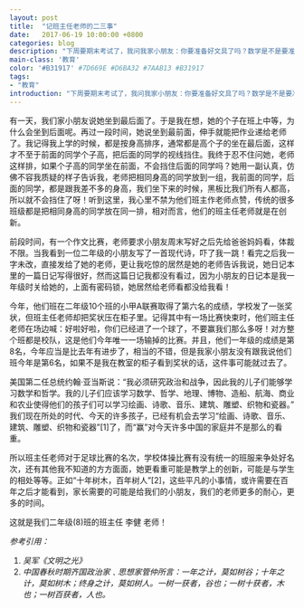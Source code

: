 ```yaml
---
layout: post
title:  "记班主任老师的二三事"
date:   2017-06-19 10:00:00 +0800
categories: blog
description: "下周要期末考试了，我问我家小朋友：你要准备好文具了吗？数学是不是要准备直尺？她干净利落的回答我：准备铅笔就好了，直尺班主任全班都发新的了。嗯，就是这一些小事，让我想到其他的“小事”。"
main-class: '教育'
color: '#B31917' #7D669E #D6BA32 #7AAB13 #B31917
tags:
- "教育"
introduction: "下周要期末考试了，我问我家小朋友：你要准备好文具了吗？数学是不是要准备直尺？她干净利落的回答我：准备铅笔就好了，直尺班主任全班都发新的了。嗯，就是这一些小事，让我想到其他的“小事”。"
---
```



有一天，我们家小朋友说她坐到最后面了。于是我在想，她的个子在班上中等，为什么会坐到后面呢。再过一段时间，她说坐到最前面，伸手就能把作业递给老师了。我记得我上学的时候，都是按身高排序，通常都是高个子的坐在最后面，这样才不至于前面的同学个子高，把后面的同学的视线挡住。我终于忍不住问她，老师这样排，如果个子高的同学坐在前面，不会挡住后面的同学吗？她用一副认真，仿佛不容我质疑的样子告诉我，老师把相同身高的同学放到一组，我前面的同学，后面的同学，都是跟我差不多的身高，我们坐下来的时候，黑板比我们所有人都高，所以就不会挡住了呀！听到这里，我心里不禁为他们班主作老师点赞，传统的很多班级都是把相同身高的同学放在同一排，相对而言，他们的班主任老师就是在创新。

前段时间，有一个作文比赛，老师要求小朋友周末写好之后先给爸爸妈妈看，体裁不限。当我看到一位二年级的小朋友写了一首现代诗，吓了我一跳！看完之后我一字未改，直接发给了她的老师，更让我吃惊的居然是她的老师告诉我说，她日记本里的一篇日记写得很好，然而这篇日记我都没有看过，因为小朋友的日记本是我一年级时关给她的，上面有密码锁，她居然给老师看都没给我看！

今年，他们班在二年级10个班的小甲A联赛取得了第六名的成绩，学校发了一张奖状，但班主任老师却把奖状压在柜子里。记得其中有一场比赛快束时，他们班主任老师在场边喊：好啦好啦，你们已经进了一个球了，不要赢我们那么多呀！对方整个班都是校队，这是他们今年唯一一场输掉的比赛。并且，他们一年级的成绩是第8名，今年应当是比去年有进步了，相当的不错，但是我家小朋友没有跟我说他们班今年是第6名，如果不是我在教室的柜子看到奖状的话，这件事可能就过去了。

美国第二任总统约翰·亚当斯说：“我必须研究政治和战争，因此我的儿子们能够学习数学和哲学。我的儿子们应该学习数学、哲学、地理、博物、造船、航海、商业和农业使得他们的孩子们可以学习绘画、诗歌、音乐、建筑、雕塑、织物和瓷器。” 我们现在所处的时代、今天的许多孩子，已经有机会去学习“绘画、诗歌、音乐、建筑、雕塑、织物和瓷器”[1]了，而“赢”对今天许多中国的家庭并不是那么的看重。

所以班主任老师对于足球比赛的名次，学校体操比赛有没有统一的班服来争处好名次，还有其他我不知道的方方面面，她更看重可能是教学上的创新，可能是与学生的相处等等。正如“十年树木，百年树人”[2]，这些平凡的小事情，或许需要在百年之后才能看到，家长需要的可能是给我们的小朋友，我们的老师更多的耐心，更多的时间。

这就是我们二年级(8)班的班主任 李健 老师！


*参考引用：*
1. *吴军《文明之光》*
1. *中国春秋时期齐国政治家﹑思想家管仲所言：一年之计，莫如树谷；十年之计，莫如树木；终身之计，莫如树人。一树一获者，谷也；一树十获者，木也；一树百获者，人也。*
